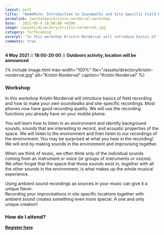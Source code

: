 ```yaml
---
layout: post
title:  "WoNoMute: Introduction to Soundwalks and Site Specific Field Recording with Kristin Norderval"
permalink: /workshops/kristin-norderval-workshop
date:   2021-05-4 18:00:00 +0200
image: /assets/directory/kristin-norderval.jpg
category: forthcoming
excerpt: "In this workshop Kristin Norderval will introduce basics of field recording and how to make your own soundwalks and site-specific recordings."
comments: true
---
```


**4 May 2021** // **18:00-20:00** // **Outdoors activity, location will be announced** 

{% include image.html
max-width="100%" file="/assets/directory/kristin-norderval.jpg" alt="Kristin Norderval"
caption="Kristin Norderval" %}

### Workshop

In this workshop Kristin Norderval will introduce basics of field recording and how to make your own soundwalks and site-specific recordings. Most phones now have good recording quality.  We will use the recording functions you already have on your mobile phone. 

You will learn how to listen in an environment and identify background sounds, sounds that are interesting to record, and acoustic properties of the space. We will listen to the environment and then listen to our recordings of the environment. You may be surprised at what you hear in the recording! We will end by making sounds in the environment and improvising together.  

When we think of music, we often think only of the individual sounds coming from an instrument or voice (or groups of instruments or voices). We often forget that the space that those sounds exist in, together with all the other sounds in the environment, is what makes up the whole musical experience.  

Using ambient sound recordings as sources in your music can give it a unique flavor.  
Recording your improvisations in site specific locations together with ambient sound creates something even more special.  A one and only unique creation!   

### How do I attend?
<strong><a href="https://nettskjema.no/a/192772#/page/1">Register here</a></strong></p>
